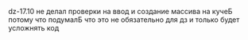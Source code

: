 d z - 1 7 . 1 0 
не делал проверки на ввод и создание массива на кучеБ потому что подумалБ что это не обязательно для дз и только будет усложнять код


 
 
